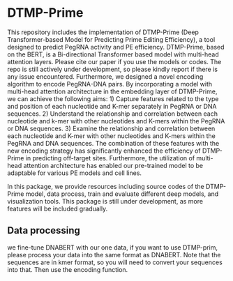 # DTMP-Prime
This repository includes the implementation of DTMP-Prime (Deep Transformer-based Model for Predicting Prime Editing Efficiency), a tool designed to predict PegRNA activity and PE efficiency. DTMP-Prime, based on the BERT, is a Bi-directional Transformer based model with multi-head attention layers. Please cite our paper if you use the models or codes. The repo is still actively under development, so please kindly report if there is any issue encountered.
Furthermore, we designed a novel encoding algorithm to encode PegRNA-DNA pairs. By incorporating a model with multi-head attention architecture in the embedding layer of DTMP-Prime, we can achieve the following aims: 
       1) Capture features related to the type and position of each nucleotide and K-mer separately in PegRNA or DNA sequences.
       2) Understand the relationship and correlation between each nucleotide and k-mer with other nucleotides and K-mers within the PegRNA or DNA sequences.
      3) Examine the relationship and correlation between each nucleotide and K-mer with other nucleotides and K-mers within the PegRNA and DNA sequences.
The combination of these features with the new encoding strategy has significantly enhanced the efficiency of DTMP-Prime in predicting off-target sites. Furthermore, the utilization of multi-head attention architecture has enabled our pre-trained model to be adaptable for various PE models and cell lines.

 In this package, we provide resources including source codes of the DTMP-Prime model, data process, train and evaluate different deep models, and visualization tools. This package is still under development, as more features will be included gradually.

## Data processing
we fine-tune DNABERT with our one data, if you want to use DTMP-prim, please process your data into the same format as DNABERT. Note that the sequences are in kmer format, so you will need to convert your sequences into that. Then use the encoding function. 

